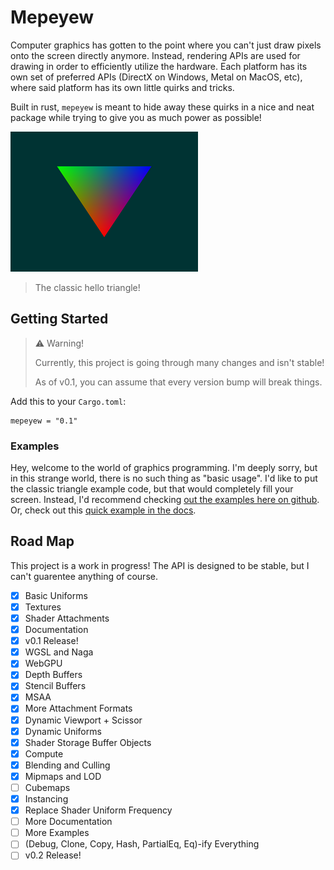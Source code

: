 # Mepeyew

Computer graphics has gotten to the point where you can't just draw pixels onto
the screen directly anymore.
Instead, rendering APIs are used for drawing in order to efficiently utilize the hardware.
Each platform has its own set of preferred APIs (DirectX on Windows, Metal on
MacOS, etc), where said platform has its own little quirks and tricks.

Built in rust, `mepeyew` is meant to hide away these quirks in a nice and neat package while
trying to give you as much power as possible!

![An image was meant to go here](./images/triangle.png)

> The classic hello triangle!

## Getting Started

> :warning: Warning!
>
> Currently, this project is going through many changes and isn't stable!
>
> As of v0.1, you can assume that every version bump will break things.

Add this to your `Cargo.toml`:

```
mepeyew = "0.1"
```

### Examples

Hey, welcome to the world of graphics programming.
I'm deeply sorry, but in this strange world, there is no such thing as "basic usage".
I'd like to put the classic triangle example code, but that would completely fill your screen.
Instead, I'd recommend checking [out the examples here on github](https://github.com/davnotdev/mepeyew/tree/main/examples).
Or, check out this [quick example in the docs](https://docs.rs/mepeyew/).

## Road Map

This project is a work in progress!
The API is designed to be stable, but I can't guarentee anything of course.

- [x] Basic Uniforms
- [x] Textures
- [x] Shader Attachments
- [x] Documentation
- [x] v0.1 Release!
- [x] WGSL and Naga
- [x] WebGPU
- [x] Depth Buffers
- [x] Stencil Buffers
- [x] MSAA
- [x] More Attachment Formats
- [x] Dynamic Viewport + Scissor
- [x] Dynamic Uniforms
- [x] Shader Storage Buffer Objects
- [x] Compute
- [x] Blending and Culling
- [x] Mipmaps and LOD
- [ ] Cubemaps
- [x] Instancing
- [x] Replace Shader Uniform Frequency
- [ ] More Documentation
- [ ] More Examples
- [ ] (Debug, Clone, Copy, Hash, PartialEq, Eq)-ify Everything
- [ ] v0.2 Release!
